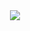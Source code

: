 

<div align="center">
<img src="https://media3.giphy.com/media/v1.Y2lkPTc5MGI3NjExb200ajRkZXVkc3BsaWV3aG05N3lqb2ppZ2VzeGhuaTJsN2EzcWxpaCZlcD12MV9pbnRlcm5hbF9naWZfYnlfaWQmY3Q9cw/voe9bJ93OgfOOwqzb9/giphy.gif" align="center">
</div>
